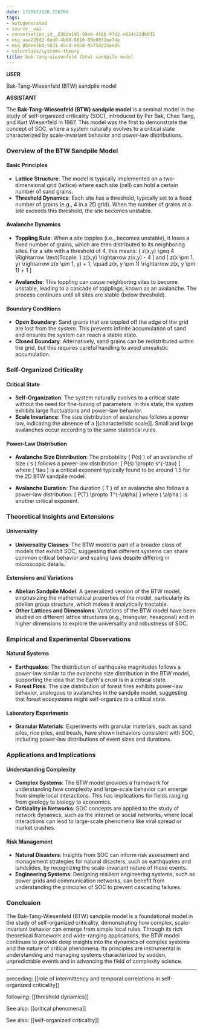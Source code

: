 ```yaml
---
date: 1720673120.158709
tags:
- autogenerated
- source__oai
- conversation_id__838da191-99eb-416b-97d2-e024c22d6035
- msg_aaa235d2-6ed0-4b68-8610-09e08f2ee7de
- msg_8bdee1b4-5031-45cd-a854-da750235e6d5
- colorclass/systems-theory
title: bak-tang-wiesenfeld (btw) sandpile model
---
```


**USER**

Bak-Tang-Wiesenfeld (BTW) sandpile model


**ASSISTANT**

The **Bak-Tang-Wiesenfeld (BTW) sandpile model** is a seminal model in the study of self-organized criticality (SOC), introduced by Per Bak, Chao Tang, and Kurt Wiesenfeld in 1987. This model was the first to demonstrate the concept of SOC, where a system naturally evolves to a critical state characterized by scale-invariant behavior and power-law distributions.

### Overview of the BTW Sandpile Model

#### Basic Principles

- **Lattice Structure**: The model is typically implemented on a two-dimensional grid (lattice) where each site (cell) can hold a certain number of sand grains.
- **Threshold Dynamics**: Each site has a threshold, typically set to a fixed number of grains (e.g., 4 in a 2D grid). When the number of grains at a site exceeds this threshold, the site becomes unstable.

#### Avalanche Dynamics

- **Toppling Rule**: When a site topples (i.e., becomes unstable), it loses a fixed number of grains, which are then distributed to its neighboring sites. For a site with a threshold of 4, this means:
  \[
  z(x,y) \geq 4 \Rightarrow \text{Topple: } z(x,y) \rightarrow z(x,y) - 4
  \]
  and
  \[
  z(x \pm 1, y) \rightarrow z(x \pm 1, y) + 1, \quad z(x, y \pm 1) \rightarrow z(x, y \pm 1) + 1
  \]

- **Avalanche**: This toppling can cause neighboring sites to become unstable, leading to a cascade of topplings, known as an avalanche. The process continues until all sites are stable (below threshold).

#### Boundary Conditions

- **Open Boundary**: Sand grains that are toppled off the edge of the grid are lost from the system. This prevents infinite accumulation of sand and ensures the system can reach a stable state.
- **Closed Boundary**: Alternatively, sand grains can be redistributed within the grid, but this requires careful handling to avoid unrealistic accumulation.

### Self-Organized Criticality

#### Critical State

- **Self-Organization**: The system naturally evolves to a critical state without the need for fine-tuning of parameters. In this state, the system exhibits large fluctuations and power-law behavior.
- **Scale Invariance**: The size distribution of avalanches follows a power law, indicating the absence of a [[characteristic scale]]. Small and large avalanches occur according to the same statistical rules.

#### Power-Law Distribution

- **Avalanche Size Distribution**: The probability \( P(s) \) of an avalanche of size \( s \) follows a power-law distribution:
  \[
  P(s) \propto s^{-\tau}
  \]
  where \( \tau \) is a critical exponent typically found to be around 1.5 for the 2D BTW sandpile model.

- **Avalanche Duration**: The duration \( T \) of an avalanche also follows a power-law distribution:
  \[
  P(T) \propto T^{-\alpha}
  \]
  where \( \alpha \) is another critical exponent.

### Theoretical Insights and Extensions

#### Universality

- **Universality Classes**: The BTW model is part of a broader class of models that exhibit SOC, suggesting that different systems can share common critical behavior and scaling laws despite differing in microscopic details.

#### Extensions and Variations

- **Abelian Sandpile Model**: A generalized version of the BTW model, emphasizing the mathematical properties of the model, particularly its abelian group structure, which makes it analytically tractable.
- **Other Lattices and Dimensions**: Variations of the BTW model have been studied on different lattice structures (e.g., triangular, hexagonal) and in higher dimensions to explore the universality and robustness of SOC.

### Empirical and Experimental Observations

#### Natural Systems

- **Earthquakes**: The distribution of earthquake magnitudes follows a power-law similar to the avalanche size distribution in the BTW model, supporting the idea that the Earth's crust is in a critical state.
- **Forest Fires**: The size distribution of forest fires exhibits power-law behavior, analogous to avalanches in the sandpile model, suggesting that forest ecosystems might self-organize to a critical state.

#### Laboratory Experiments

- **Granular Materials**: Experiments with granular materials, such as sand piles, rice piles, and beads, have shown behaviors consistent with SOC, including power-law distributions of event sizes and durations.

### Applications and Implications

#### Understanding Complexity

- **Complex Systems**: The BTW model provides a framework for understanding how complexity and large-scale behavior can emerge from simple local interactions. This has implications for fields ranging from geology to biology to economics.
- **Criticality in Networks**: SOC concepts are applied to the study of network dynamics, such as the internet or social networks, where local interactions can lead to large-scale phenomena like viral spread or market crashes.

#### Risk Management

- **Natural Disasters**: Insights from SOC can inform risk assessment and management strategies for natural disasters, such as earthquakes and landslides, by recognizing the scale-invariant nature of these events.
- **Engineering Systems**: Designing resilient engineering systems, such as power grids and communication networks, can benefit from understanding the principles of SOC to prevent cascading failures.

### Conclusion

The Bak-Tang-Wiesenfeld (BTW) sandpile model is a foundational model in the study of self-organized criticality, demonstrating how complex, scale-invariant behavior can emerge from simple local rules. Through its rich theoretical framework and wide-ranging applications, the BTW model continues to provide deep insights into the dynamics of complex systems and the nature of critical phenomena. Its principles are instrumental in understanding and managing systems characterized by sudden, unpredictable events and in advancing the field of complexity science.


---

preceding: [[role of intermittency and temporal correlations in self-organized criticality]]  


following: [[threshold dynamics]]

See also: [[critical phenomena]]


See also: [[self-organized criticality]]